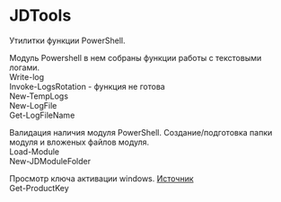 # JDTools
Утилитки функции PowerShell.

Модуль Powershell в нем собраны функции работы с текстовыми логами. <br>
Write-log <br>
Invoke-LogsRotation - функция не готова<br>
New-TempLogs <br>
New-LogFile<br>
Get-LogFileName<br>

Валидация наличия модуля PowerShell. Создание/подготовка папки модуля и вложеных файлов модуля.<br>
Load-Module<br>
New-JDModuleFolder

Просмотр ключа активации windows. <a href='https://gallery.technet.microsoft.com/scriptcenter/Get-product-keys-of-local-83b4ce97' >Источник</a><br>
Get-ProductKey
